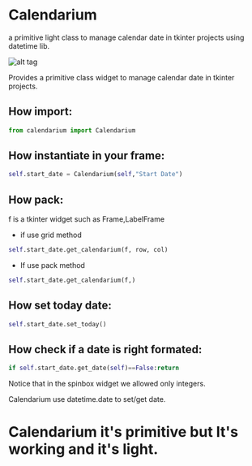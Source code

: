# Calendarium

a primitive light class to manage calendar date in tkinter projects using datetime lib.

![alt tag](https://user-images.githubusercontent.com/5463566/63840216-f7afc800-c980-11e9-98c7-1c283cd8dae6.png)


Provides a primitive class widget to manage calendar date in tkinter projects.

## How import:

```python
from calendarium import Calendarium
```

## How instantiate in your frame:

```python
self.start_date = Calendarium(self,"Start Date")
```

## How pack:

f is a tkinter widget such as Frame,LabelFrame

- if use grid method

```python
self.start_date.get_calendarium(f, row, col)
```

- If use pack method

```python
self.start_date.get_calendarium(f,)
```

## How set today date:

```python
self.start_date.set_today()
```

## How check if a date is right formated:

```python
if self.start_date.get_date(self)==False:return
```


Notice that in the spinbox widget we allowed only integers.

Calendarium use datetime.date to set/get date.

#  Calendarium it's primitive but It's working and it's light.
